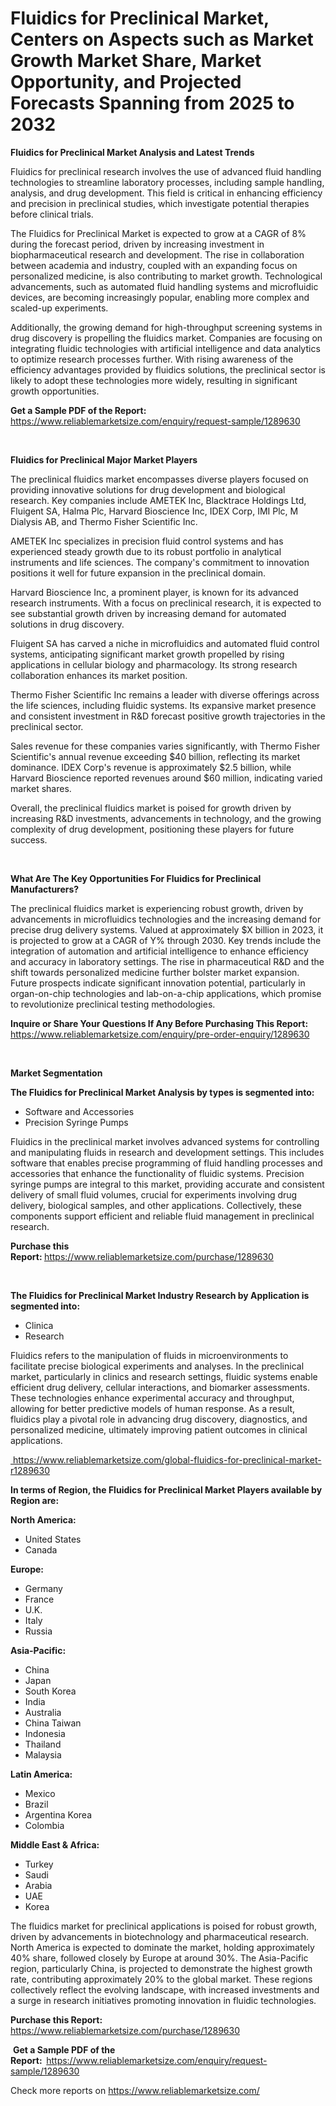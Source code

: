 <p><h1>Fluidics for Preclinical Market, Centers on Aspects such as Market Growth Market Share, Market Opportunity, and Projected Forecasts Spanning from 2025 to 2032</h1></p><p><strong>Fluidics for Preclinical Market Analysis and Latest Trends</strong></p>
<p><p>Fluidics for preclinical research involves the use of advanced fluid handling technologies to streamline laboratory processes, including sample handling, analysis, and drug development. This field is critical in enhancing efficiency and precision in preclinical studies, which investigate potential therapies before clinical trials.</p><p>The Fluidics for Preclinical Market is expected to grow at a CAGR of 8% during the forecast period, driven by increasing investment in biopharmaceutical research and development. The rise in collaboration between academia and industry, coupled with an expanding focus on personalized medicine, is also contributing to market growth. Technological advancements, such as automated fluid handling systems and microfluidic devices, are becoming increasingly popular, enabling more complex and scaled-up experiments.</p><p>Additionally, the growing demand for high-throughput screening systems in drug discovery is propelling the fluidics market. Companies are focusing on integrating fluidic technologies with artificial intelligence and data analytics to optimize research processes further. With rising awareness of the efficiency advantages provided by fluidics solutions, the preclinical sector is likely to adopt these technologies more widely, resulting in significant growth opportunities.</p></p>
<p><strong>Get a Sample PDF of the Report:&nbsp;</strong> <a href="https://www.reliablemarketsize.com/enquiry/request-sample/1289630?utm_campaign=1889&utm_medium=2&utm_source=Github&utm_content=ia&utm_term=29032025&utm_id=fluidics-for-preclinical">https://www.reliablemarketsize.com/enquiry/request-sample/1289630</a></p>
<p>&nbsp;</p>
<p><strong>Fluidics for Preclinical Major Market Players</strong></p>
<p><p>The preclinical fluidics market encompasses diverse players focused on providing innovative solutions for drug development and biological research. Key companies include AMETEK Inc, Blacktrace Holdings Ltd, Fluigent SA, Halma Plc, Harvard Bioscience Inc, IDEX Corp, IMI Plc, M Dialysis AB, and Thermo Fisher Scientific Inc.</p><p>AMETEK Inc specializes in precision fluid control systems and has experienced steady growth due to its robust portfolio in analytical instruments and life sciences. The company's commitment to innovation positions it well for future expansion in the preclinical domain.</p><p>Harvard Bioscience Inc, a prominent player, is known for its advanced research instruments. With a focus on preclinical research, it is expected to see substantial growth driven by increasing demand for automated solutions in drug discovery.</p><p>Fluigent SA has carved a niche in microfluidics and automated fluid control systems, anticipating significant market growth propelled by rising applications in cellular biology and pharmacology. Its strong research collaboration enhances its market position.</p><p>Thermo Fisher Scientific Inc remains a leader with diverse offerings across the life sciences, including fluidic systems. Its expansive market presence and consistent investment in R&D forecast positive growth trajectories in the preclinical sector.</p><p>Sales revenue for these companies varies significantly, with Thermo Fisher Scientific's annual revenue exceeding $40 billion, reflecting its market dominance. IDEX Corp's revenue is approximately $2.5 billion, while Harvard Bioscience reported revenues around $60 million, indicating varied market shares.</p><p>Overall, the preclinical fluidics market is poised for growth driven by increasing R&D investments, advancements in technology, and the growing complexity of drug development, positioning these players for future success.</p></p>
<p>&nbsp;</p>
<p><strong>What Are The Key Opportunities For Fluidics for Preclinical Manufacturers?</strong></p>
<p><p>The preclinical fluidics market is experiencing robust growth, driven by advancements in microfluidics technologies and the increasing demand for precise drug delivery systems. Valued at approximately $X billion in 2023, it is projected to grow at a CAGR of Y% through 2030. Key trends include the integration of automation and artificial intelligence to enhance efficiency and accuracy in laboratory settings. The rise in pharmaceutical R&D and the shift towards personalized medicine further bolster market expansion. Future prospects indicate significant innovation potential, particularly in organ-on-chip technologies and lab-on-a-chip applications, which promise to revolutionize preclinical testing methodologies.</p></p>
<p><strong>Inquire or Share Your Questions If Any Before Purchasing This Report:</strong> <a href="https://www.reliablemarketsize.com/enquiry/pre-order-enquiry/1289630?utm_campaign=1889&utm_medium=2&utm_source=Github&utm_content=ia&utm_term=29032025&utm_id=fluidics-for-preclinical">https://www.reliablemarketsize.com/enquiry/pre-order-enquiry/1289630</a></p>
<p>&nbsp;</p>
<p><strong>Market Segmentation</strong></p>
<p><strong>The Fluidics for Preclinical Market Analysis by types is segmented into:</strong></p>
<p><ul><li>Software and Accessories</li><li>Precision Syringe Pumps</li></ul></p>
<p><p>Fluidics in the preclinical market involves advanced systems for controlling and manipulating fluids in research and development settings. This includes software that enables precise programming of fluid handling processes and accessories that enhance the functionality of fluidic systems. Precision syringe pumps are integral to this market, providing accurate and consistent delivery of small fluid volumes, crucial for experiments involving drug delivery, biological samples, and other applications. Collectively, these components support efficient and reliable fluid management in preclinical research.</p></p>
<p><strong>Purchase this Report:&nbsp;</strong><a href="https://www.reliablemarketsize.com/purchase/1289630?utm_campaign=1889&utm_medium=2&utm_source=Github&utm_content=ia&utm_term=29032025&utm_id=fluidics-for-preclinical">https://www.reliablemarketsize.com/purchase/1289630</a></p>
<p>&nbsp;</p>
<p><strong>The Fluidics for Preclinical Market Industry Research by Application is segmented into:</strong></p>
<p><ul><li>Clinica</li><li>Research</li></ul></p>
<p><p>Fluidics refers to the manipulation of fluids in microenvironments to facilitate precise biological experiments and analyses. In the preclinical market, particularly in clinics and research settings, fluidic systems enable efficient drug delivery, cellular interactions, and biomarker assessments. These technologies enhance experimental accuracy and throughput, allowing for better predictive models of human response. As a result, fluidics play a pivotal role in advancing drug discovery, diagnostics, and personalized medicine, ultimately improving patient outcomes in clinical applications.</p></p>
<p><a href="https://www.reliablemarketsize.com/global-fluidics-for-preclinical-market-r1289630?utm_campaign=1889&utm_medium=2&utm_source=Github&utm_content=ia&utm_term=29032025&utm_id=fluidics-for-preclinical">&nbsp;https://www.reliablemarketsize.com/global-fluidics-for-preclinical-market-r1289630</a></p>
<p><strong>In terms of Region, the Fluidics for Preclinical Market Players available by Region are:</strong></p>
<p>
    <p> <strong> North America: </strong>
        <ul>
            <li>United States</li>
            <li>Canada</li>
        </ul>
        </p> 
    <p> <strong> Europe: </strong>
        <ul>
            <li>Germany</li>
            <li>France</li>
            <li>U.K.</li>
            <li>Italy</li>
            <li>Russia</li>
        </ul>
        </p> 
    <p> <strong> Asia-Pacific: </strong>
        <ul>
            <li>China</li>
            <li>Japan</li>
            <li>South Korea</li>
            <li>India</li>
            <li>Australia</li>
            <li>China Taiwan</li>
            <li>Indonesia</li>
            <li>Thailand</li>
            <li>Malaysia</li>
        </ul>
        </p> 
    <p> <strong> Latin America: </strong>
        <ul>
            <li>Mexico</li>
            <li>Brazil</li>
            <li>Argentina Korea</li>
            <li>Colombia</li>
        </ul>
        </p> 
    <p> <strong> Middle East & Africa: </strong>
        <ul>
            <li>Turkey</li>
            <li>Saudi</li>
            <li>Arabia</li>
            <li>UAE</li>
            <li>Korea</li>
        </ul>
    </p>
    </p>
<p><p>The fluidics market for preclinical applications is poised for robust growth, driven by advancements in biotechnology and pharmaceutical research. North America is expected to dominate the market, holding approximately 40% share, followed closely by Europe at around 30%. The Asia-Pacific region, particularly China, is projected to demonstrate the highest growth rate, contributing approximately 20% to the global market. These regions collectively reflect the evolving landscape, with increased investments and a surge in research initiatives promoting innovation in fluidic technologies.</p></p>
<p><strong>Purchase this Report: </strong><a href="https://www.reliablemarketsize.com/purchase/1289630?utm_campaign=1889&utm_medium=2&utm_source=Github&utm_content=ia&utm_term=29032025&utm_id=fluidics-for-preclinical">https://www.reliablemarketsize.com/purchase/1289630</a></p>
<p>&nbsp;<strong>Get a Sample PDF of the Report:&nbsp;&nbsp;</strong><a href="https://www.reliablemarketsize.com/enquiry/request-sample/1289630?utm_campaign=1889&utm_medium=2&utm_source=Github&utm_content=ia&utm_term=29032025&utm_id=fluidics-for-preclinical">https://www.reliablemarketsize.com/enquiry/request-sample/1289630</a></p>
<p><strong></strong></p>
<p>Check more reports on <a href="https://www.reliablemarketsize.com/?utm_campaign=1889&utm_medium=2&utm_source=Github&utm_content=ia&utm_term=29032025&utm_id=fluidics-for-preclinical">https://www.reliablemarketsize.com/</a></p>